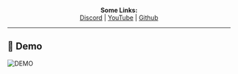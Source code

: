 <p align='center'>
  <b>Some Links:</b><br>
  <a href="https://discord.gg/5bKTQXBjqG">Discord</a> |
  <a href="https://www.youtube.com/channel/UCdIuioH8MzwMD88XGkliupA">YouTube</a> |
  <a href="https://github.com/KanekiX2">Github</a>
</p>

---  

## 👀 Demo  
![DEMO](https://cdn.discordapp.com/attachments/808432523264262154/815566905330499584/unknown.png)
